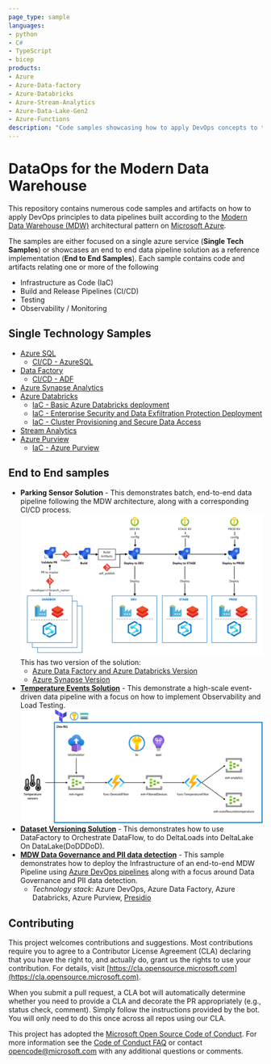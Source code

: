 ```yaml
---
page_type: sample
languages:
- python
- C#
- TypeScript
- bicep
products:
- Azure
- Azure-Data-factory
- Azure-Databricks
- Azure-Stream-Analytics
- Azure-Data-Lake-Gen2
- Azure-Functions
description: "Code samples showcasing how to apply DevOps concepts to the Modern Data Warehouse Architecture leveraging different Azure Data Technologies."
---
```


# DataOps for the Modern Data Warehouse

This repository contains numerous code samples and artifacts on how to apply DevOps principles to data pipelines built according to the [Modern Data Warehouse (MDW)](https://azure.microsoft.com/en-au/solutions/architecture/modern-data-warehouse/) architectural pattern on [Microsoft Azure](https://azure.microsoft.com/en-au/).

The samples are either focused on a single azure service (**Single Tech Samples**) or showcases an end to end data pipeline solution as a reference implementation (**End to End Samples**). Each sample contains code and artifacts relating one or more of the following

- Infrastructure as Code (IaC)
- Build and Release Pipelines (CI/CD)
- Testing
- Observability / Monitoring

## Single Technology Samples

- [Azure SQL](single_tech_samples/azuresql/)
  - [CI/CD - AzureSQL](single_tech_samples/azuresql/)
- [Data Factory](single_tech_samples/datafactory/)
  - [CI/CD - ADF](single_tech_samples/datafactory/)
- [Azure Synapse Analytics](single_tech_samples/synapseanalytics)
- [Azure Databricks](single_tech_samples/databricks/)
  - [IaC - Basic Azure Databricks deployment](single_tech_samples/databricks/sample1_basic_azure_databricks_environment/)
  - [IaC - Enterprise Security and Data Exfiltration Protection Deployment](single_tech_samples/databricks/sample2_enterprise_azure_databricks_environment/)
  - [IaC - Cluster Provisioning and Secure Data Access](single_tech_samples/databricks/sample3_cluster_provisioning_and_data_access/)
- [Stream Analytics](single_tech_samples/streamanalytics/)
- [Azure Purview](single_tech_samples/purview/)
  - [IaC - Azure Purview](single_tech_samples/purview/)

## End to End samples

- **Parking Sensor Solution** - This demonstrates batch, end-to-end data pipeline following the MDW architecture, along with a corresponding CI/CD process.
![Architecture](docs/images/CI_CD_process_simplified.png?raw=true "Architecture")
  This has two version of the solution:
  - [Azure Data Factory and Azure Databricks Version](e2e_samples/parking_sensors/)
  - [Azure Synapse Version](e2e_samples/parking_sensors_synapse/)
- [**Temperature Events Solution**](e2e_samples/temperature_events) - This demonstrate a high-scale event-driven data pipeline with a focus on how to implement Observability and Load Testing.
![Architecture](e2e_samples/temperature_events/images/temperature-events-architecture.png?raw=true "Architecture")
- [**Dataset Versioning Solution**](e2e_samples/dataset_versioning) - This demonstrates how to use DataFactory to Orchestrate DataFlow, to do DeltaLoads into DeltaLake On DataLake(DoDDDoD).
- [**MDW Data Governance and PII data detection**](e2e_samples/mdw_governance) - This sample demonstrates how to deploy the Infrastructure of an end-to-end MDW Pipeline using [Azure DevOps pipelines](https://azure.microsoft.com/en-au/services/devops/pipelines/) along with a focus around Data Governance and PII data detection.
  - *Technology stack*: Azure DevOps, Azure Data Factory, Azure Databricks, Azure Purview, [Presidio](https://github.com/microsoft/presidio)

## Contributing

This project welcomes contributions and suggestions.  Most contributions require you to agree to a
Contributor License Agreement (CLA) declaring that you have the right to, and actually do, grant us
the rights to use your contribution. For details, visit [https://cla.opensource.microsoft.com](https://cla.opensource.microsoft.com).

When you submit a pull request, a CLA bot will automatically determine whether you need to provide
a CLA and decorate the PR appropriately (e.g., status check, comment). Simply follow the instructions
provided by the bot. You will only need to do this once across all repos using our CLA.

This project has adopted the [Microsoft Open Source Code of Conduct](https://opensource.microsoft.com/codeofconduct/).
For more information see the [Code of Conduct FAQ](https://opensource.microsoft.com/codeofconduct/faq/) or
contact [opencode@microsoft.com](mailto:opencode@microsoft.com) with any additional questions or comments.
